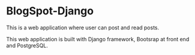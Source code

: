 # BlogSpot-Django

This is a web application where user can post and read posts.

This web application is built with Django framework, Bootsrap at front end and PostgreSQL.
